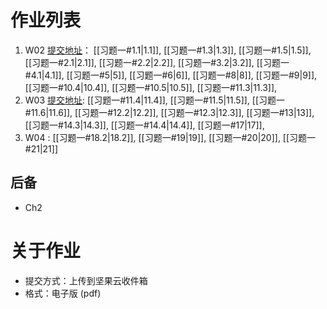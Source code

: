 # 作业列表
1. W02 [提交地址](https://send2me.cn/ZZ9k6SA3/SBuL_R3RB-Flew)： [[习题一#1.1|1.1]], [[习题一#1.3|1.3]], [[习题一#1.5|1.5]], [[习题一#2.1|2.1]], [[习题一#2.2|2.2]], [[习题一#3.2|3.2]], [[习题一#4.1|4.1]], [[习题一#5|5]], [[习题一#6|6]], [[习题一#8|8]], [[习题一#9|9]], [[习题一#10.4|10.4]], [[习题一#10.5|10.5]], [[习题一#11.3|11.3]],
2. W03 [提交地址](https://send2me.cn/Vk3h9Koy/RfSUzF77ocL28A):  [[习题一#11.4|11.4]], [[习题一#11.5|11.5]], [[习题一#11.6|11.6]], [[习题一#12.2|12.2]], [[习题一#12.3|12.3]], [[习题一#13|13]], [[习题一#14.3|14.3]], [[习题一#14.4|14.4]], [[习题一#17|17]],
3. W04 : [[习题一#18.2|18.2]], [[习题一#19|19]], [[习题一#20|20]], [[习题一#21|21]]
## 后备
- Ch2

# 关于作业
- 提交方式：上传到坚果云收件箱
- 格式：电子版 (pdf)